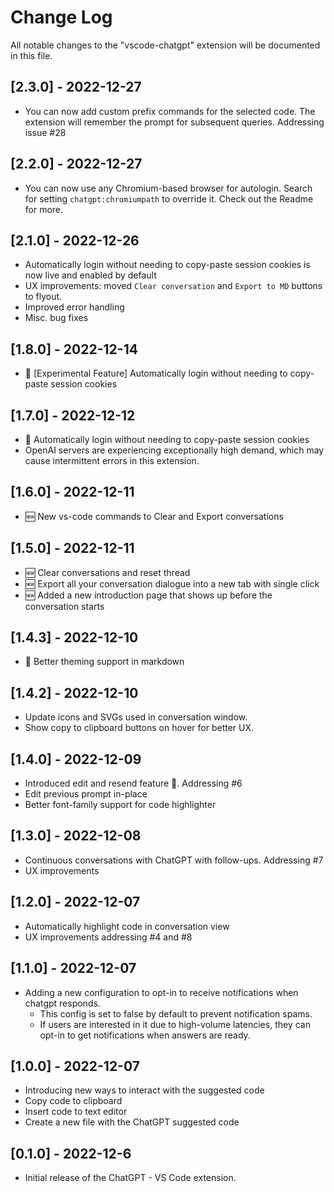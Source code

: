 # Change Log

All notable changes to the "vscode-chatgpt" extension will be documented in this file.

## [2.3.0] - 2022-12-27

- You can now add custom prefix commands for the selected code. The extension will remember the prompt for subsequent queries. Addressing issue #28

## [2.2.0] - 2022-12-27

- You can now use any Chromium-based browser for autologin. Search for setting `chatgpt:chromiumpath` to override it. Check out the Readme for more.

## [2.1.0] - 2022-12-26

- Automatically login without needing to copy-paste session cookies is now live and enabled by default
- UX improvements: moved `Clear conversation` and `Export to MD` buttons to flyout.
- Improved error handling
- Misc. bug fixes

## [1.8.0] - 2022-12-14

- 🚀 [Experimental Feature] Automatically login without needing to copy-paste session cookies

## [1.7.0] - 2022-12-12

- 🚀 Automatically login without needing to copy-paste session cookies
- OpenAI servers are experiencing exceptionally high demand, which may cause intermittent errors in this extension.

## [1.6.0] - 2022-12-11

- 🆕 New vs-code commands to Clear and Export conversations

## [1.5.0] - 2022-12-11

- 🆕 Clear conversations and reset thread
- 🆕 Export all your conversation dialogue into a new tab with single click
- 🆕 Added a new introduction page that shows up before the conversation starts

## [1.4.3] - 2022-12-10

- 🚀 Better theming support in markdown

## [1.4.2] - 2022-12-10

- Update icons and SVGs used in conversation window.
- Show copy to clipboard buttons on hover for better UX.

## [1.4.0] - 2022-12-09

- Introduced edit and resend feature 🚀. Addressing #6
- Edit previous prompt in-place
- Better font-family support for code highlighter

## [1.3.0] - 2022-12-08

- Continuous conversations with ChatGPT with follow-ups. Addressing #7
- UX improvements

## [1.2.0] - 2022-12-07

- Automatically highlight code in conversation view
- UX improvements addressing #4 and #8

## [1.1.0] - 2022-12-07

- Adding a new configuration to opt-in to receive notifications when chatgpt responds.
  - This config is set to false by default to prevent notification spams.
  - If users are interested in it due to high-volume latencies, they can opt-in to get notifications when answers are ready.

## [1.0.0] - 2022-12-07

- Introducing new ways to interact with the suggested code
- Copy code to clipboard
- Insert code to text editor
- Create a new file with the ChatGPT suggested code

## [0.1.0] - 2022-12-6

- Initial release of the ChatGPT - VS Code extension.
